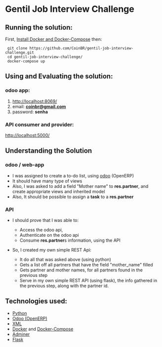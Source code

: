 # Gentil Job Interview Challenge

## Running the solution:

First, [Install Docker and Docker-Compose](https://www.techiediaries.com/ubuntu/install-docker-19-docker-compose-ubuntu-20-04/)
then:

     git clone https://github.com/CoinBR/gentil-job-interview-challenge.git
     cd gentil-job-interview-challenge/
     docker-compose up

## Using and Evaluating the solution:

### odoo app:

1. [http://localhost:8069/](http://localhost:8069/)
2.   email: **coinbr@gmail.com**
3.	 password: **senha**

### API consumer and provider:
[http://localhost:5000/](http://localhost:5000/)

## Understanding the Solution

### odoo / web-app

 - I was assigned to create a to-do list, using [odoo](https://www.odoo.com/) (OpenERP)
 - It should have many type of views
 - Also, I was asked to add a field "Mother name" to **res.partner**, and create appropriate views and inherited model
 - Also, It should be possible to assign a **task** to a **res.partner**

### API
- I should prove that I was able to:
	- Access  the odoo api,
	- Authenticate on the odoo api
	- Consume **res.partner**s information, using the API

- So, I created my own simple REST Api:
	- It do all that was asked above (using python)
	- Gets a list off all partners that have the field "mother_name" filled 
	- Gets partner and mother names, for all partners found in the previous step 
	- Serve in my own simple REST API (using flask), the info gathered in the previous step, along with the partner id.

## Technologies used:
- [Python](https://www.python.org/)
- [Odoo (OpenERP)](https://www.odoo.com/)
- [XML](https://en.wikipedia.org/wiki/XML)
- [Docker](https://www.docker.com/) and [Docker-Compose](https://docs.docker.com/compose/)
- [Adminer](https://www.adminer.org/)
- [Flask](https://flask.palletsprojects.com/)
